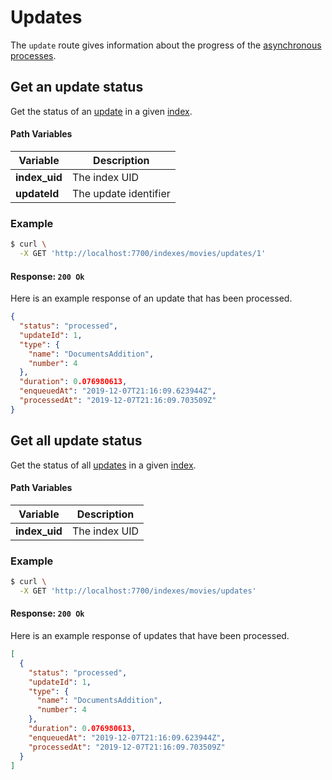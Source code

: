 # Updates

The `update` route gives information about the progress of the [asynchronous processes](/guides/advanced_guides/asynchronous_updates.md).

## Get an update status

<RouteHighlighter method="GET" route="/indexes/:index_uid/updates/:updateId"/>

Get the status of an [update](/guides/advanced_guides/asynchronous_updates.md) in a given [index](/guides/main_concepts/indexes.md).

#### Path Variables

| Variable      | Description           |
| ------------- | --------------------- |
| **index_uid** | The index UID         |
| **updateId**  | The update identifier |

### Example

```bash
$ curl \
  -X GET 'http://localhost:7700/indexes/movies/updates/1'
```

#### Response: `200 Ok`

Here is an example response of an update that has been processed.

```json
{
  "status": "processed",
  "updateId": 1,
  "type": {
    "name": "DocumentsAddition",
    "number": 4
  },
  "duration": 0.076980613,
  "enqueuedAt": "2019-12-07T21:16:09.623944Z",
  "processedAt": "2019-12-07T21:16:09.703509Z"
}
```

## Get all update status

<RouteHighlighter method="GET" route="/indexes/:index_uid/updates"/>

Get the status of all [updates](/guides/advanced_guides/asynchronous_updates.md) in a given [index](/guides/main_concepts/indexes.md).

#### Path Variables

| Variable      | Description   |
| ------------- | ------------- |
| **index_uid** | The index UID |

### Example

```bash
$ curl \
  -X GET 'http://localhost:7700/indexes/movies/updates'
```

#### Response: `200 Ok`

Here is an example response of updates that have been processed.

```json
[
  {
    "status": "processed",
    "updateId": 1,
    "type": {
      "name": "DocumentsAddition",
      "number": 4
    },
    "duration": 0.076980613,
    "enqueuedAt": "2019-12-07T21:16:09.623944Z",
    "processedAt": "2019-12-07T21:16:09.703509Z"
  }
]
```
